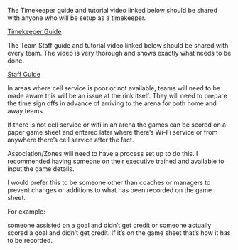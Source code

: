 The Timekeeper guide and tutorial video linked below should be shared with anyone who will be setup as a timekeeper.

[Timekeeper Guide](https://docs.google.com/document/d/1LWgTTWNXACo73heYpWoaseUn1ZCURTg3E40-UtAe4/edit?usp=sharing)

The Team Staff guide and tutorial video linked below should be shared with every team. The video is very thorough and shows exactly what needs to be done.

[Staff Guide](https://docs.google.com/document/d/1PQM1Sas88e1EOcS75XnC8xvsAbSuqKio4BvtIJ_9-8M/edit?usp=sharing)

In areas where cell service is poor or not available, teams will need to be made aware this will be an issue at the rink itself. They will need to prepare the time sign offs in advance of arriving to the arena for both home and away teams.

If there is not cell service or wifi in an arena the games can be scored on a paper game sheet and entered later where there’s Wi-Fi service or from anywhere there’s cell service after the fact.

Association/Zones will need to have a process set up to do this. I recommended having someone on their executive trained and available to input the game details.

I would prefer this to be someone other than coaches or managers to prevent changes or additions to what has been recorded on the game sheet.

For example:

someone assisted on a goal and didn’t get credit or
someone actually scored a goal and didn’t get credit.
If it’s on the game sheet that’s how it has to be recorded.
